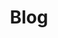 ---
title: Blog
header-title: Blog
description: Read about my journey as a web developer and learn new things with my tutorials.
layout: blog
permalink: "/blog/"
---